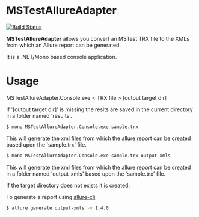 MSTestAllureAdapter
===================

[![Build Status](https://api.travis-ci.org/someuser77/MSTestAllureAdapter.svg?branch=master)](https://travis-ci.org/someuser77/MSTestAllureAdapter)

**MSTestAllureAdapter** allows you convert an MSTest TRX file to the XMLs from which an Allure report can be generated.

It is a .NET/Mono based console application.


# Usage
MSTestAllureAdapter.Console.exe &lt; TRX file &gt; [output target dir]

If '[output target dir]' is missing the reslts are saved in the current directory in a folder named 'results'.

```bash
$ mono MSTestAllureAdapter.Console.exe sample.trx 
```

This will generate the xml files from which the allure report can be created based upon the 'sample.trx' file.

```bash
$ mono MSTestAllureAdapter.Console.exe sample.trx output-xmls
```

This will generate the xml files from which the allure report can be created in a folder named 'output-xmls' based upon the 'sample.trx' file.

If the target directory does not exists it is created.



To generate a report using [allure-cli](https://github.com/allure-framework/allure-cli/releases/tag/allure-cli-2.1): 
```bash
$ allure generate output-xmls -v 1.4.0
```
